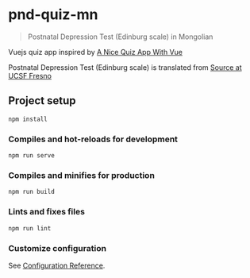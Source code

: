 # pnd-quiz-mn

> Postnatal Depression Test (Edinburg scale) in Mongolian

Vuejs quiz app inspired by [A Nice Quiz App With Vue](https://vuejsexamples.com/a-nice-quiz-app-with-vue/)

Postnatal Depression Test (Edinburg scale) is translated from [Source at UCSF Fresno](https://www.fresno.ucsf.edu/pediatrics/downloads/edinburghscale.pdf)

## Project setup
```
npm install
```

### Compiles and hot-reloads for development
```
npm run serve
```

### Compiles and minifies for production
```
npm run build
```

### Lints and fixes files
```
npm run lint
```

### Customize configuration
See [Configuration Reference](https://cli.vuejs.org/config/).
